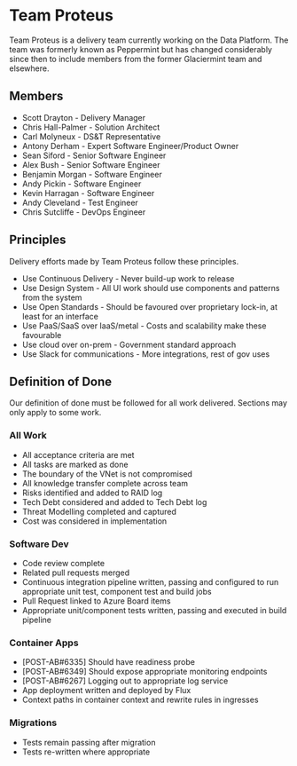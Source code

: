 # Team Proteus
Team Proteus is a delivery team currently working on the Data Platform. The team was formerly known as Peppermint but has changed considerably since then to include members from the former Glaciermint team and elsewhere.

## Members
- Scott Drayton - Delivery Manager
- Chris Hall-Palmer - Solution Architect
- Carl Molyneux - DS&T Representative
- Antony Derham - Expert Software Engineer/Product Owner
- Sean Siford - Senior Software Engineer
- Alex Bush - Senior Software Engineer
- Benjamin Morgan - Software Engineer
- Andy Pickin - Software Engineer
- Kevin Harragan - Software Engineer
- Andy Cleveland - Test Engineer
- Chris Sutcliffe - DevOps Engineer

## Principles
Delivery efforts made by Team Proteus follow these principles.

- Use Continuous Delivery - Never build-up work to release
- Use Design System - All UI work should use components and patterns from the system
- Use Open Standards - Should be favoured over proprietary lock-in, at least for an interface
- Use PaaS/SaaS over IaaS/metal - Costs and scalability make these favourable
- Use cloud over on-prem - Government standard approach
- Use Slack for communications - More integrations, rest of gov uses

## Definition of Done
Our definition of done must be followed for all work delivered. Sections may only apply to some work.

### All Work
- All acceptance criteria are met
- All tasks are marked as done
- The boundary of the VNet is not compromised
- All knowledge transfer complete across team
- Risks identified and added to RAID log
- Tech Debt considered and added to Tech Debt log
- Threat Modelling completed and captured
- Cost was considered in implementation

### Software Dev
- Code review complete
- Related pull requests merged
- Continuous integration pipeline written, passing and configured to run appropriate unit test, component test and build jobs
- Pull Request linked to Azure Board items
- Appropriate unit/component tests written, passing and executed in build pipeline

### Container Apps
- [POST-AB#6335] Should have readiness probe
- [POST-AB#6349] Should expose appropriate monitoring endpoints
- [POST-AB#6267] Logging out to appropriate log service
- App deployment written and deployed by Flux
- Context paths in container context and rewrite rules in ingresses

### Migrations
- Tests remain passing after migration
- Tests re-written where appropriate
